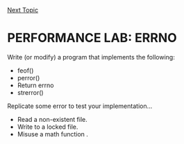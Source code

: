 <a href="https://github.com/CyberTrainingUSAF/05-C-Programming/blob/master/15_Error_handling/03_assert_vs_errno.md" rel="Next Topic"> Next Topic </a>

# PERFORMANCE LAB: ERRNO

Write (or modify) a program that implements the following:
* feof()
* perror()
* Return errno
* strerror()

Replicate some error to test your implementation…
* Read a non-existent file.
* Write to a locked file.
* Misuse a math function .
